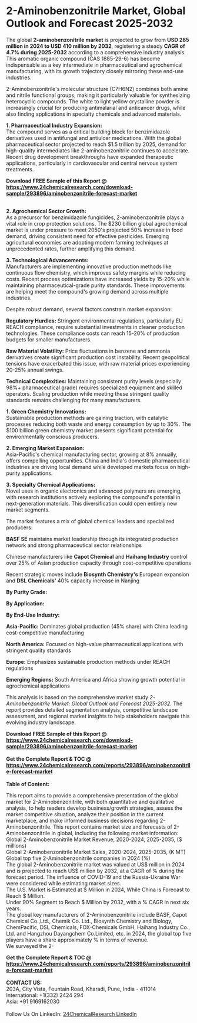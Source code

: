 <h1>2-Aminobenzonitrile Market, Global Outlook and Forecast 2025-2032</h1><p>The global <strong>2-aminobenzonitrile market</strong> is projected to grow from <strong>USD 285 million in 2024 to USD 410 million by 2032</strong>, registering a steady <strong>CAGR of 4.7% during 2025-2032</strong> according to a comprehensive industry analysis. This aromatic organic compound (CAS 1885-29-6) has become indispensable as a key intermediate in pharmaceutical and agrochemical manufacturing, with its growth trajectory closely mirroring these end-use industries.</p><p>2-Aminobenzonitrile's molecular structure (C7H6N2) combines both amine and nitrile functional groups, making it particularly valuable for synthesizing heterocyclic compounds. The white to light yellow crystalline powder is increasingly crucial for producing antimalarial and anticancer drugs, while also finding applications in specialty chemicals and advanced materials.</p><p><strong>1. Pharmaceutical Industry Expansion:</strong><br>
The compound serves as a critical building block for benzimidazole derivatives used in antifungal and antiulcer medications. With the global pharmaceutical sector projected to reach $1.5 trillion by 2025, demand for high-quality intermediates like 2-aminobenzonitrile continues to accelerate. Recent drug development breakthroughs have expanded therapeutic applications, particularly in cardiovascular and central nervous system treatments.</p><div><b>Download FREE Sample of this Report @ 
            <a href="https://www.24chemicalresearch.com/download-sample/293896/aminobenzonitrile-forecast-market">
            https://www.24chemicalresearch.com/download-sample/293896/aminobenzonitrile-forecast-market</a></b></div><br><p><strong>2. Agrochemical Sector Growth:</strong><br>
As a precursor for benzimidazole fungicides, 2-aminobenzonitrile plays a vital role in crop protection solutions. The $230 billion global agrochemical market is under pressure to meet 2050's projected 50% increase in food demand, driving consistent need for effective pesticides. Emerging agricultural economies are adopting modern farming techniques at unprecedented rates, further amplifying this demand.</p><p><strong>3. Technological Advancements:</strong><br>
Manufacturers are implementing innovative production methods like continuous flow chemistry, which improves safety margins while reducing costs. Recent process optimizations have increased yields by 15-20% while maintaining pharmaceutical-grade purity standards. These improvements are helping meet the compound's growing demand across multiple industries.</p><p>Despite robust demand, several factors constrain market expansion:</p><p><strong>Regulatory Hurdles:</strong> Stringent environmental regulations, particularly EU REACH compliance, require substantial investments in cleaner production technologies. These compliance costs can reach 15-20% of production budgets for smaller manufacturers.</p><p><strong>Raw Material Volatility:</strong> Price fluctuations in benzene and ammonia derivatives create significant production cost instability. Recent geopolitical tensions have exacerbated this issue, with raw material prices experiencing 20-25% annual swings.</p><p><strong>Technical Complexities:</strong> Maintaining consistent purity levels (especially 98%+ pharmaceutical grade) requires specialized equipment and skilled operators. Scaling production while meeting these stringent quality standards remains challenging for many manufacturers.</p><p><strong>1. Green Chemistry Innovations:</strong><br>
Sustainable production methods are gaining traction, with catalytic processes reducing both waste and energy consumption by up to 30%. The $100 billion green chemistry market presents significant potential for environmentally conscious producers.</p><p><strong>2. Emerging Market Expansion:</strong><br>
Asia-Pacific's chemical manufacturing sector, growing at 8% annually, offers compelling opportunities. China and India's domestic pharmaceutical industries are driving local demand while developed markets focus on high-purity applications.</p><p><strong>3. Specialty Chemical Applications:</strong><br>
Novel uses in organic electronics and advanced polymers are emerging, with research institutions actively exploring the compound's potential in next-generation materials. This diversification could open entirely new market segments.</p><p>The market features a mix of global chemical leaders and specialized producers:</p><p><strong>BASF SE</strong> maintains market leadership through its integrated production network and strong pharmaceutical sector relationships</p><p>Chinese manufacturers like <strong>Capot Chemical</strong> and <strong>Haihang Industry</strong> control over 25% of Asian production capacity through cost-competitive operations</p><p>Recent strategic moves include <strong>Biosynth Chemistry's</strong> European expansion and <strong>DSL Chemicals'</strong> 40% capacity increase in Nanjing</p><p><strong>By Purity Grade:</strong></p><p><strong>By Application:</strong></p><p><strong>By End-Use Industry:</strong></p><p><strong>Asia-Pacific:</strong> Dominates global production (45% share) with China leading cost-competitive manufacturing</p><p><strong>North America:</strong> Focused on high-value pharmaceutical applications with stringent quality standards</p><p><strong>Europe:</strong> Emphasizes sustainable production methods under REACH regulations</p><p><strong>Emerging Regions:</strong> South America and Africa showing growth potential in agrochemical applications</p><p>This analysis is based on the comprehensive market study <em>2-Aminobenzonitrile Market: Global Outlook and Forecast 2025-2032</em>. The report provides detailed segmentation analysis, competitive landscape assessment, and regional market insights to help stakeholders navigate this evolving industry landscape.</p><div><b>Download FREE Sample of this Report @ 
            <a href="https://www.24chemicalresearch.com/download-sample/293896/aminobenzonitrile-forecast-market">
            https://www.24chemicalresearch.com/download-sample/293896/aminobenzonitrile-forecast-market</a></b></div><br><div><b>Get the Complete Report & TOC @ 
            <a href="https://www.24chemicalresearch.com/reports/293896/aminobenzonitrile-forecast-market">
            https://www.24chemicalresearch.com/reports/293896/aminobenzonitrile-forecast-market</a></b></div><br>
            <b>Table of Content:</b><p>This report aims to provide a comprehensive presentation of the global market for 2-Aminobenzonitrile, with both quantitative and qualitative analysis, to help readers develop business/growth strategies, assess the market competitive situation, analyze their position in the current marketplace, and make informed business decisions regarding 2-Aminobenzonitrile. This report contains market size and forecasts of 2-Aminobenzonitrile in global, including the following market information:<br />
Global 2-Aminobenzonitrile Market Revenue, 2020-2024, 2025-2035, ($ millions)<br />
Global 2-Aminobenzonitrile Market Sales, 2020-2024, 2025-2035, (K MT)<br />
Global top five 2-Aminobenzonitrile companies in 2024 (%)<br />
The global 2-Aminobenzonitrile market was valued at US$ million in 2024 and is projected to reach US$ million by 2032, at a CAGR of % during the forecast period. The influence of COVID-19 and the Russia-Ukraine War were considered while estimating market sizes.<br />
The U.S. Market is Estimated at $ Million in 2024, While China is Forecast to Reach $ Million.<br />
Under 90% Segment to Reach $ Million by 2032, with a % CAGR in next six years.<br />
The global key manufacturers of 2-Aminobenzonitrile include BASF, Capot Chemical Co.,Ltd., Chemik Co. Ltd., Biosynth Chemistry and Biology, ChemPacific, DSL Chemicals, FOX-Chemicals GmbH, Haihang Industry Co., Ltd. and Hangzhou Dayangchem Co.Limited, etc. in 2024, the global top five players have a share approximately % in terms of revenue.<br />
We surveyed the 2-</p><div><b>Get the Complete Report & TOC @ 
            <a href="https://www.24chemicalresearch.com/reports/293896/aminobenzonitrile-forecast-market">
            https://www.24chemicalresearch.com/reports/293896/aminobenzonitrile-forecast-market</a></b></div><br><b>CONTACT US:</b><br>
            203A, City Vista, Fountain Road, Kharadi, Pune, India - 411014<br>
            International: +1(332) 2424 294<br>
            Asia: +91 9169162030 <br><br>
            Follow Us On LinkedIn: <a href="https://www.linkedin.com/company/24chemicalresearch/">24ChemicalResearch LinkedIn</a>
